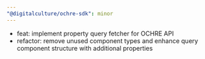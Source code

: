 ```yaml
---
"@digitalculture/ochre-sdk": minor
---
```


- feat: implement property query fetcher for OCHRE API
- refactor: remove unused component types and enhance query component structure with additional properties
